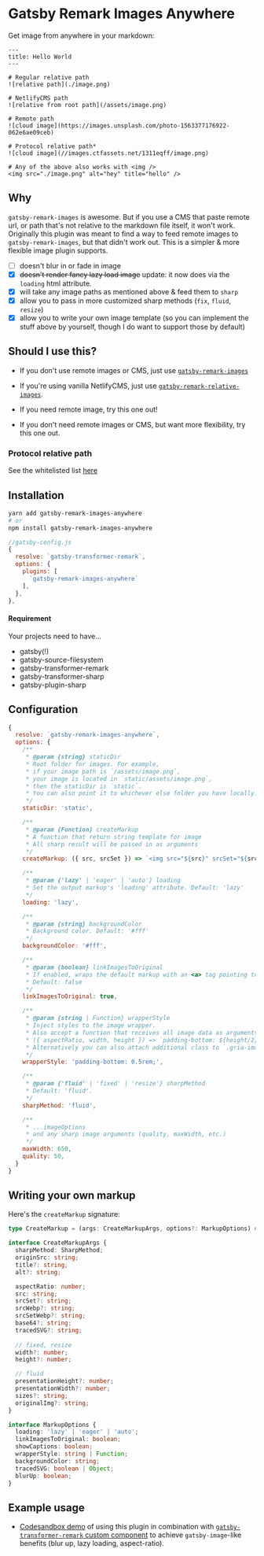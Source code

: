 # Gatsby Remark Images Anywhere

Get image from anywhere in your markdown:

```
---
title: Hello World
---

# Regular relative path
![relative path](./image.png)

# NetlifyCMS path
![relative from root path](/assets/image.png)

# Remote path
![cloud image](https://images.unsplash.com/photo-1563377176922-062e6ae09ceb)

# Protocol relative path*
![cloud image](//images.ctfassets.net/1311eqff/image.png)

# Any of the above also works with <img />
<img src="./image.png" alt="hey" title="hello" />

```

## Why

`gatsby-remark-images` is awesome. But if you use a CMS that paste remote url, or path that's not relative to the markdown file itself, it won't work. Originally this plugin was meant to find a way to feed remote images to `gatsby-remark-images`, but that didn't work out. This is a simpler & more flexible image plugin supports.


- [ ] doesn't blur in or fade in image
- [x] ~~doesn't render fancy lazy load image~~ update: it now does via the `loading` html attribute.
- [x] will take any image paths as mentioned above & feed them to `sharp`
- [x] allow you to pass in more customized sharp methods (`fix`, `fluid`, `resize`)
- [x] allow you to write your own image template (so you can implement the stuff above by yourself, though I do want to support those by default)

## Should I use this?

- If you don't use remote images or CMS, just use [`gatsby-remark-images`](https://github.com/gatsbyjs/gatsby/tree/master/packages/gatsby-remark-images)

- If you're using vanilla NetlifyCMS, just use [`gatsby-remark-relative-images`](https://github.com/danielmahon/gatsby-remark-relative-images).

- If you need remote image, try this one out!

- If you don't need remote images or CMS, but want more flexibility, try this one out.


### Protocol relative path
See the whitelisted list [here](./src/relative-protocol-whitelist.ts)

## Installation

```bash
yarn add gatsby-remark-images-anywhere
# or
npm install gatsby-remark-images-anywhere
```

```js
//gatsby-config.js
{
  resolve: `gatsby-transformer-remark`,
  options: {
    plugins: [
      `gatsby-remark-images-anywhere`
    ],
  },
},

```

#### Requirement
Your projects need to have...
 - gatsby(!)
 - gatsby-source-filesystem
 - gatsby-transformer-remark
 - gatsby-transformer-sharp
 - gatsby-plugin-sharp


## Configuration

```js
{
  resolve: `gatsby-remark-images-anywhere`,
  options: {
    /**
     * @param {string} staticDir
     * Root folder for images. For example,
     * if your image path is `/assets/image.png`,
     * your image is located in `static/assets/image.png`,
     * then the staticDir is `static`.
     * You can also point it to whichever else folder you have locally.
     */
    staticDir: 'static',

    /**
     * @param {Function} createMarkup
     * A function that return string template for image
     * All sharp result will be passed in as arguments
     */
    createMarkup: ({ src, srcSet }) => `<img src="${src}" srcSet="${srcSet}" class="hey" />`,

    /**
     * @param {'lazy' | 'eager' | 'auto'} loading 
     * Set the output markup's 'loading' attribute. Default: 'lazy'
     */
    loading: 'lazy',

    /**
     * @param {string} backgroundColor
     * Background color. Default: '#fff'
     */
    backgroundColor: '#fff',

    /**
     * @param {boolean} linkImagesToOriginal 
     * If enabled, wraps the default markup with an <a> tag pointing to the original image.
     * Default: false
     */
    linkImagesToOriginal: true,

    /**
     * @param {string | Function} wrapperStyle 
     * Inject styles to the image wrapper.
     * Also accept a function that receives all image data as arguments, i.e
     * ({ aspectRatio, width, height }) => `padding-bottom: ${height/2}px;`
     * Alternatively you can also attach additional class to `.gria-image-wrapper`
     */
    wrapperStyle: 'padding-bottom: 0.5rem;',

    /**
     * @param {'fluid' | 'fixed' | 'resize'} sharpMethod
     * Default: 'fluid'.
     */
    sharpMethod: 'fluid',

    /**
     * ...imageOptions
     * and any sharp image arguments (quality, maxWidth, etc.)
     */
    maxWidth: 650,
    quality: 50,
  }
}
```

## Writing your own markup

Here's the `createMarkup` signature:
```ts
type CreateMarkup = (args: CreateMarkupArgs, options?: MarkupOptions) => string;

interface CreateMarkupArgs {
  sharpMethod: SharpMethod;
  originSrc: string;
  title?: string;
  alt?: string;

  aspectRatio: number;
  src: string;
  srcSet?: string;
  srcWebp?: string;
  srcSetWebp?: string;
  base64?: string;
  tracedSVG?: string;
  
  // fixed, resize
  width?: number;
  height?: number;

  // fluid
  presentationHeight?: number;
  presentationWidth?: number;
  sizes?: string;
  originalImg?: string;
}

interface MarkupOptions {
  loading: 'lazy' | 'eager' | 'auto';
  linkImagesToOriginal: boolean;
  showCaptions: boolean;
  wrapperStyle: string | Function;
  backgroundColor: string;
  tracedSVG: boolean | Object;
  blurUp: boolean;
}
```


## Example usage

- [Codesandbox demo](https://codesandbox.io/s/gatsby-remark-images-anywhere-remark-custom-component-lazy-load-007vo) of using this plugin in combination with [`gatsby-transformer-remark` custom component](https://using-remark.gatsbyjs.org/custom-components/) to achieve `gatsby-image`-like benefits (blur up, lazy loading, aspect-ratio).
